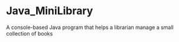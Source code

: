 # Java_MiniLibrary
A console-based Java program that helps a librarian manage a small collection of books
